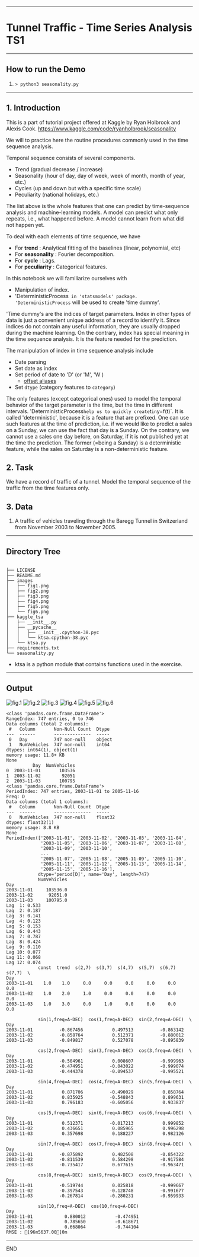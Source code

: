 ------------------------------------------------------------------
 # Tunnel Traffic  - Time Series Analysis TS1
------------------------------------------------------------------

## How to run the Demo

1. `> python3 seasonality.py`

------------------------------------------------------------------
## 1. Introduction

This is a part of tutorial project offered at Kaggle
by Ryan Holbrook and Alexis Cook.
https://www.kaggle.com/code/ryanholbrook/seasonality

We will to practice here the routine procedures
commonly used in the time sequence analysis.


 Temporal sequence consists of several components.
 - Trend (gradual decrease / increase)
 - Seasonality (hour of day, day of week, week of month, month of year, etc.)
 - Cycles (up and down but with a specific time scale)
 - Peculiarity (national holidays, etc.)


 The list above is the whole features that one can
 predict by time-sequence analysis and machine-learning models.
 A model can predict what only repeats, i.e., what happened before.
 A model cannot learn from what did not happen yet.

 To deal with each elements of time sequence, we have

 - For __trend__ : Analytical fitting of the baselines (linear, polynomial, etc)
 - For __seasonality__ : Fourier decomposition.
 - For __cycle__ : Lags.
 - For __peculiarity__ : Categorical features.


 In this notebook we will familiarize ourselves with

  * Manipulation of index.
  * 'DeterministicProcess` in 'statsmodels' package.
    'DeterministicProcess` will be used to create 'time dummy'.


 'Time dummy's are the indices of target parameters.
 Index in other types of data is just a convenient unique address
 of a record to identify it. Since indices do not contain
 any useful information, they are usually dropped during the machine learning.
 On the contrary, index has special meaning in the time sequence analysis.
 It is the feature needed for the prediction.

 The manipulation of index in time sequence analysis include

 * Date parsing
 * Set date as index
 * Set period of date to 'D' (or 'M', 'W )
   + [offset aliases](https://pandas.pydata.org/pandas-docs/stable/user_guide/timeseries.html#offset-aliases)
 * Set `dtype` (category features to `category`)


 The only features (except categorical ones) used to model the  temporal
 behavior of the target parameter is the time, but the time in different
 intervals.
 'DeterministicProcess` help us to quickly create `t` in `y=f(t)`.
 It is called 'deterministic', because it is a feature that are prefixed.
 One can use such features at the time of prediction, i.e.
 if we would like to predict a sales on a Sunday, we can use the fact
 that day is a Sunday. On the contrary, we cannot use a sales one day before,
 on Saturday, if it is not published yet at the time the prediction.
 The former (=being a Sunday) is a deterministic feature, while the sales on
 Saturday is a non-deterministic feature.


 ## 2. Task

  We have a record of traffic of a tunnel. Model the temporal sequence of
  the traffic from the time features only.

 ## 3. Data

 1. A traffic of vehicles traveling through the Baregg Tunnel
    in Switzerland from November 2003 to November 2005.

------------------------------------------------------------------
## Directory Tree
```

├── LICENSE
├── README.md
├── images
│   ├── fig1.png
│   ├── fig2.png
│   ├── fig3.png
│   ├── fig4.png
│   ├── fig5.png
│   └── fig6.png
├── kaggle_tsa
│   ├── __init__.py
│   ├── __pycache__
│   │   ├── __init__.cpython-38.pyc
│   │   └── ktsa.cpython-38.pyc
│   └── ktsa.py
├── requirements.txt
└── seasonality.py

```
* ktsa is a python module that contains functions used in the exercise. 
------------------------------------------------------------------
## Output

![fig.1](./images/fig1.png)
![fig.2](./images/fig2.png)
![fig.3](./images/fig3.png)
![fig.4](./images/fig4.png)
![fig.5](./images/fig5.png)
![fig.6](./images/fig6.png)

```
<class 'pandas.core.frame.DataFrame'>
RangeIndex: 747 entries, 0 to 746
Data columns (total 2 columns):
 #   Column       Non-Null Count  Dtype 
---  ------       --------------  ----- 
 0   Day          747 non-null    object
 1   NumVehicles  747 non-null    int64 
dtypes: int64(1), object(1)
memory usage: 11.8+ KB
None
          Day  NumVehicles
0  2003-11-01       103536
1  2003-11-02        92051
2  2003-11-03       100795
<class 'pandas.core.frame.DataFrame'>
PeriodIndex: 747 entries, 2003-11-01 to 2005-11-16
Freq: D
Data columns (total 1 columns):
 #   Column       Non-Null Count  Dtype  
---  ------       --------------  -----  
 0   NumVehicles  747 non-null    float32
dtypes: float32(1)
memory usage: 8.8 KB
None
PeriodIndex(['2003-11-01', '2003-11-02', '2003-11-03', '2003-11-04',
             '2003-11-05', '2003-11-06', '2003-11-07', '2003-11-08',
             '2003-11-09', '2003-11-10',
             ...
             '2005-11-07', '2005-11-08', '2005-11-09', '2005-11-10',
             '2005-11-11', '2005-11-12', '2005-11-13', '2005-11-14',
             '2005-11-15', '2005-11-16'],
            dtype='period[D]', name='Day', length=747)
            NumVehicles
Day                    
2003-11-01     103536.0
2003-11-02      92051.0
2003-11-03     100795.0
Lag  1: 0.533
Lag  2: 0.187
Lag  3: 0.141
Lag  4: 0.123
Lag  5: 0.153
Lag  6: 0.443
Lag  7: 0.787
Lag  8: 0.424
Lag  9: 0.110
Lag 10: 0.077
Lag 11: 0.068
Lag 12: 0.074
            const  trend  s(2,7)  s(3,7)  s(4,7)  s(5,7)  s(6,7)  s(7,7)  \
Day                                                                        
2003-11-01    1.0    1.0     0.0     0.0     0.0     0.0     0.0     0.0   
2003-11-02    1.0    2.0     1.0     0.0     0.0     0.0     0.0     0.0   
2003-11-03    1.0    3.0     0.0     1.0     0.0     0.0     0.0     0.0   

            sin(1,freq=A-DEC)  cos(1,freq=A-DEC)  sin(2,freq=A-DEC)  \
Day                                                                   
2003-11-01          -0.867456           0.497513          -0.863142   
2003-11-02          -0.858764           0.512371          -0.880012   
2003-11-03          -0.849817           0.527078          -0.895839   

            cos(2,freq=A-DEC)  sin(3,freq=A-DEC)  cos(3,freq=A-DEC)  \
Day                                                                   
2003-11-01          -0.504961           0.008607          -0.999963   
2003-11-02          -0.474951          -0.043022          -0.999074   
2003-11-03          -0.444378          -0.094537          -0.995521   

            sin(4,freq=A-DEC)  cos(4,freq=A-DEC)  sin(5,freq=A-DEC)  \
Day                                                                   
2003-11-01           0.871706          -0.490029           0.858764   
2003-11-02           0.835925          -0.548843           0.899631   
2003-11-03           0.796183          -0.605056           0.933837   

            cos(5,freq=A-DEC)  sin(6,freq=A-DEC)  cos(6,freq=A-DEC)  \
Day                                                                   
2003-11-01           0.512371          -0.017213           0.999852   
2003-11-02           0.436651           0.085965           0.996298   
2003-11-03           0.357698           0.188227           0.982126   

            sin(7,freq=A-DEC)  cos(7,freq=A-DEC)  sin(8,freq=A-DEC)  \
Day                                                                   
2003-11-01          -0.875892           0.482508          -0.854322   
2003-11-02          -0.811539           0.584298          -0.917584   
2003-11-03          -0.735417           0.677615          -0.963471   

            cos(8,freq=A-DEC)  sin(9,freq=A-DEC)  cos(9,freq=A-DEC)  \
Day                                                                   
2003-11-01          -0.519744           0.025818          -0.999667   
2003-11-02          -0.397543          -0.128748          -0.991677   
2003-11-03          -0.267814          -0.280231          -0.959933   

            sin(10,freq=A-DEC)  cos(10,freq=A-DEC)  
Day                                                 
2003-11-01            0.880012           -0.474951  
2003-11-02            0.785650           -0.618671  
2003-11-03            0.668064           -0.744104  
RMSE : [96m5637.00[0m
```
------------------------------------------------------------------
END

